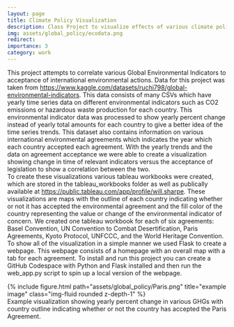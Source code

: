 ```yaml
---
layout: page
title: Climate Policy Visualization
description: Class Project to visualize effects of various climate policies on global enivronmental indicators
img: assets/global_policy/ecodata.png
redirect:
importance: 3
category: work
---
```


This project attempts to correlate various Global Environmental Indicators to acceptance of international environmental actions. Data for this project was taken from https://www.kaggle.com/datasets/ruchi798/global-environmental-indicators. This data consists of many CSVs which have yearly time series data on different environmental indicators such as CO2 emissions or hazardous waste production for each country. This environmental indicator data was processed to show yearly percent change instead of yearly total amounts for each country to give a better idea of the time series trends. This dataset also contains information on various international environmental agreements which indicates the year which each country accepted each agreement. With the yearly trends and the data on agreement acceptance we were able to create a visualization showing change in time of relevant indicators versus the acceptance of legislation to show a correlation between the two.
<br>
To create these visualizations various tableau workbooks were created, which are stored in the tableau_workbooks folder as well as publically available at https://public.tableau.com/app/profile/will.sharpe. These visualizations are maps with the outline of each country indicating whether or not it has accepted the environmental agreement and the fill color of the country representing the value or change of the environmental indicator of concern. We created one tableau workbook for each of six agreements: Basel Convention, UN Convention to Combat Desertification, Paris Agreements, Kyoto Protocol, UNFCCC, and the World Heritage Convention.
<br>
To show all of the visualization in a simple manner we used Flask to create a webpage. This webpage consists of a homepage with an overall map with a tab for each agreement. To install and run this project you can create a GitHub Codespace with Python and Flask installed and then run the web_app.py script to spin up a local version of the webpage.

<div class="row">
    <div class="col-sm mt-3 mt-md-0">
        {% include figure.html path="assets/global_policy/Paris.png" title="example image" class="img-fluid rounded z-depth-1" %}
    </div>
</div>
<div class="caption">
    Example visualization showing yearly percent change in various GHGs with country outline indicating whether or not the country has accepted the Paris Agreement.
</div>


